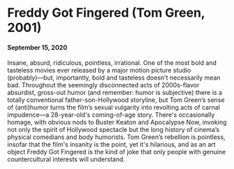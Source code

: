 # Freddy Got Fingered (Tom Green, 2001)
#### September 15, 2020
Insane, absurd, ridiculous, pointless, irrational. One of the most bold and tasteless movies ever released by a major motion picture studio (probably)––but, importantly, bold and tasteless doesn't necessarily mean bad. Throughout the seemingly disconnected acts of 2000s-flavor absurdist, gross-out humor (and remember: humor is subjective) there is a totally conventional father-son-Hollywood storyline, but Tom Green’s sense of (anti)humor turns the film’s sexual vulgarity into revolting acts of carnal impudence––a 28-year-old's coming-of-age story. There's occasionally homage, with obvious nods to Buster Keaton and Apocalypse Now, invoking not only the spirit of Hollywood spectacle but the long history of cinema’s physical comedians and body humorists. Tom Green’s rebellion is pointless, insofar that the film's insanity is the point, yet it's hilarious, and as an art object Freddy Got Fingered is the kind of joke that only people with genuine countercultural interests will understand.